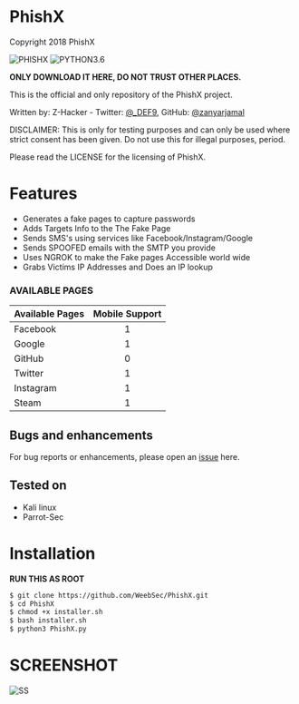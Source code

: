 # PhishX

Copyright 2018 PhishX

![PHISHX](https://img.shields.io/badge/PhishX-v1.0-violet.svg?longCache=true&style=for-the-badge) ![PYTHON3.6](https://img.shields.io/badge/Python-3.6-green.svg?longCache=true&style=for-the-badge)

**ONLY DOWNLOAD IT HERE, DO NOT TRUST OTHER PLACES.**


This is the official and only repository of the PhishX project.

Written by: Z-Hacker - Twitter: [@\_DEF9](https://twitter.com/_DEF9), GitHub: [@zanyarjamal](https://github.com/zanyarjamal)


DISCLAIMER: This is only for testing purposes and can only be used where strict consent has been given. Do not use this for illegal purposes, period.

Please read the LICENSE for the licensing of PhishX. 




# Features

* Generates a fake pages to capture passwords
* Adds Targets Info to the The Fake Page
* Sends SMS's using services like Facebook/Instagram/Google
* Sends SPOOFED emails with the SMTP you provide
* Uses NGROK to make the Fake pages Accessible world wide
* Grabs Victims IP Addresses and Does an IP lookup




### AVAILABLE PAGES

|Available Pages|Mobile Support|
|:---|:---:|
|Facebook|1|
|Google|1|
|GitHub|0|
|Twitter|1|
|Instagram|1|
|Steam|1|




## Bugs and enhancements

For bug reports or enhancements, please open an [issue](https://github.com/weebsec/PhishX/issues) here.



## Tested on

* Kali linux 
* Parrot-Sec 



# Installation

**RUN THIS AS ROOT**
```bash
$ git clone https://github.com/WeebSec/PhishX.git
$ cd PhishX
$ chmod +x installer.sh
$ bash installer.sh
$ python3 PhishX.py
```

# SCREENSHOT
![SS](https://raw.githubusercontent.com/WeebSec/PhishX/master/img/Screenshot%20from%202018-09-13%2007-13-00.png)
